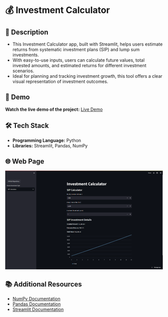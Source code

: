 # 💰 Investment Calculator

## 📜 Description

- This Investment Calculator app, built with Streamlit, helps users estimate returns from systematic investment plans (SIP) and lump sum investments.
- With easy-to-use inputs, users can calculate future values, total invested amounts, and estimated returns for different investment scenarios.
- Ideal for planning and tracking investment growth, this tool offers a clear visual representation of investment outcomes.

## 🎥 Demo

**Watch the live demo of the project:** [Live Demo](https://sip-lumpsum-calculator.streamlit.app)

## 🛠️ Tech Stack

- **Programming Language:** Python
- **Libraries:** Streamlit, Pandas, NumPy

## 🌐 Web Page

<img src="https://github.com/rakheshkrishna2005/investment-calculator/blob/main/project%20screenshots/Default%20page.png" alt="Web Page">

## 📚 Additional Resources

- [NumPy Documentation](https://numpy.org/doc/)
- [Pandas Documentation](https://pandas.pydata.org/docs/)
- [Streamlit Documentation](https://docs.streamlit.io/)
